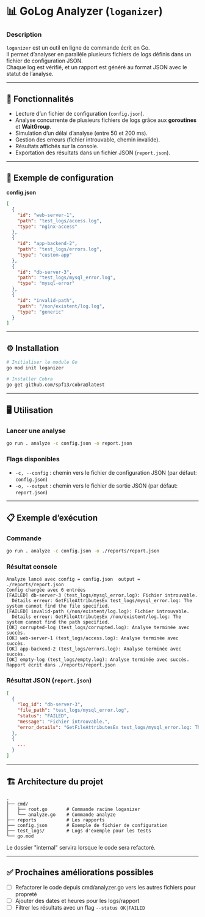 # 📊 GoLog Analyzer (`loganizer`)

### Description
`loganizer` est un outil en ligne de commande écrit en Go.  
Il permet d’analyser en parallèle plusieurs fichiers de logs définis dans un fichier de configuration JSON.  
Chaque log est vérifié, et un rapport est généré au format JSON avec le statut de l’analyse.

---

## 🚀 Fonctionnalités
- Lecture d’un fichier de configuration (`config.json`).
- Analyse concurrente de plusieurs fichiers de logs grâce aux **goroutines** et **WaitGroup**.
- Simulation d’un délai d’analyse (entre 50 et 200 ms).
- Gestion des erreurs (fichier introuvable, chemin invalide).
- Résultats affichés sur la console.
- Exportation des résultats dans un fichier JSON (`report.json`).

---

## 📂 Exemple de configuration

**config.json**
```json
[
  {
    "id": "web-server-1",
    "path": "test_logs/access.log",
    "type": "nginx-access"
  },
  {
    "id": "app-backend-2",
    "path": "test_logs/errors.log",
    "type": "custom-app"
  },
  {
    "id": "db-server-3",
    "path": "test_logs/mysql_error.log",
    "type": "mysql-error"
  },
  {
    "id": "invalid-path",
    "path": "/non/existent/log.log",
    "type": "generic"
  }
]
```

---

## ⚙️ Installation

```bash
# Initialiser le module Go
go mod init loganizer

# Installer Cobra
go get github.com/spf13/cobra@latest
```

---

## 🖥️ Utilisation

### Lancer une analyse

```bash
go run . analyze -c config.json -o report.json
```

### Flags disponibles
- `-c, --config` : chemin vers le fichier de configuration JSON (par défaut: `config.json`)
- `-o, --output` : chemin vers le fichier de sortie JSON (par défaut: `report.json`)

---

## 📋 Exemple d’exécution

### Commande
```bash
go run . analyze -c config.json -o ./reports/report.json
```

### Résultat console
```
Analyze lancé avec config = config.json  output = ./reports/report.json
Config chargée avec 6 entrées
[FAILED] db-server-3 (test_logs/mysql_error.log): Fichier introuvable.
  Détails erreur: GetFileAttributesEx test_logs/mysql_error.log: The system cannot find the file specified.
[FAILED] invalid-path (/non/existent/log.log): Fichier introuvable.
  Détails erreur: GetFileAttributesEx /non/existent/log.log: The system cannot find the path specified.
[OK] corrupted-log (test_logs/corrupted.log): Analyse terminée avec succès.
[OK] web-server-1 (test_logs/access.log): Analyse terminée avec succès.
[OK] app-backend-2 (test_logs/errors.log): Analyse terminée avec succès.
[OK] empty-log (test_logs/empty.log): Analyse terminée avec succès.
Rapport écrit dans ./reports/report.json
```

### Résultat JSON (`report.json`)
```json
[
  {
    "log_id": "db-server-3",
    "file_path": "test_logs/mysql_error.log",
    "status": "FAILED",
    "message": "Fichier introuvable.",
    "error_details": "GetFileAttributesEx test_logs/mysql_error.log: The system cannot find the file specified."
  },
  {
    ...
  }
]
```

---

## 🏗️ Architecture du projet

```
.
├── cmd/
│   ├── root.go       # Commande racine loganizer
│   └── analyze.go    # Commande analyze
├── reports           # Les rapports
├── config.json       # Exemple de fichier de configuration
├── test_logs/        # Logs d'exemple pour les tests
└── go.mod
```

Le dossier "internal" servira lorsque le code sera refactoré.

---

## ✅ Prochaines améliorations possibles
- [ ] Refactorer le code depuis cmd/analyzer.go vers les autres fichiers pour propreté
- [ ] Ajouter des dates et heures pour les logs/rapport
- [ ] Filtrer les résultats avec un flag `--status OK|FAILED`